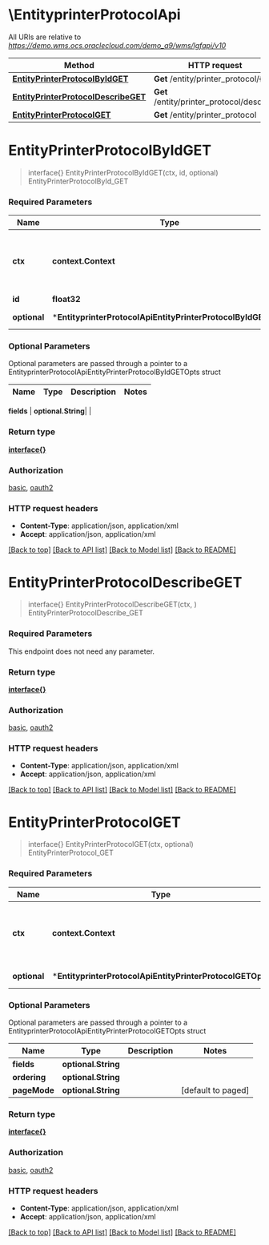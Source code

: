 # \EntityprinterProtocolApi

All URIs are relative to *https://demo.wms.ocs.oraclecloud.com/demo_a9/wms/lgfapi/v10*

Method | HTTP request | Description
------------- | ------------- | -------------
[**EntityPrinterProtocolByIdGET**](EntityprinterProtocolApi.md#EntityPrinterProtocolByIdGET) | **Get** /entity/printer_protocol/{id} | EntityPrinterProtocolById_GET
[**EntityPrinterProtocolDescribeGET**](EntityprinterProtocolApi.md#EntityPrinterProtocolDescribeGET) | **Get** /entity/printer_protocol/describe | EntityPrinterProtocolDescribe_GET
[**EntityPrinterProtocolGET**](EntityprinterProtocolApi.md#EntityPrinterProtocolGET) | **Get** /entity/printer_protocol | EntityPrinterProtocol_GET


# **EntityPrinterProtocolByIdGET**
> interface{} EntityPrinterProtocolByIdGET(ctx, id, optional)
EntityPrinterProtocolById_GET



### Required Parameters

Name | Type | Description  | Notes
------------- | ------------- | ------------- | -------------
 **ctx** | **context.Context** | context for authentication, logging, cancellation, deadlines, tracing, etc.
  **id** | **float32**|  | 
 **optional** | ***EntityprinterProtocolApiEntityPrinterProtocolByIdGETOpts** | optional parameters | nil if no parameters

### Optional Parameters
Optional parameters are passed through a pointer to a EntityprinterProtocolApiEntityPrinterProtocolByIdGETOpts struct

Name | Type | Description  | Notes
------------- | ------------- | ------------- | -------------

 **fields** | **optional.String**|  | 

### Return type

[**interface{}**](interface{}.md)

### Authorization

[basic](../README.md#basic), [oauth2](../README.md#oauth2)

### HTTP request headers

 - **Content-Type**: application/json, application/xml
 - **Accept**: application/json, application/xml

[[Back to top]](#) [[Back to API list]](../README.md#documentation-for-api-endpoints) [[Back to Model list]](../README.md#documentation-for-models) [[Back to README]](../README.md)

# **EntityPrinterProtocolDescribeGET**
> interface{} EntityPrinterProtocolDescribeGET(ctx, )
EntityPrinterProtocolDescribe_GET



### Required Parameters
This endpoint does not need any parameter.

### Return type

[**interface{}**](interface{}.md)

### Authorization

[basic](../README.md#basic), [oauth2](../README.md#oauth2)

### HTTP request headers

 - **Content-Type**: application/json, application/xml
 - **Accept**: application/json, application/xml

[[Back to top]](#) [[Back to API list]](../README.md#documentation-for-api-endpoints) [[Back to Model list]](../README.md#documentation-for-models) [[Back to README]](../README.md)

# **EntityPrinterProtocolGET**
> interface{} EntityPrinterProtocolGET(ctx, optional)
EntityPrinterProtocol_GET



### Required Parameters

Name | Type | Description  | Notes
------------- | ------------- | ------------- | -------------
 **ctx** | **context.Context** | context for authentication, logging, cancellation, deadlines, tracing, etc.
 **optional** | ***EntityprinterProtocolApiEntityPrinterProtocolGETOpts** | optional parameters | nil if no parameters

### Optional Parameters
Optional parameters are passed through a pointer to a EntityprinterProtocolApiEntityPrinterProtocolGETOpts struct

Name | Type | Description  | Notes
------------- | ------------- | ------------- | -------------
 **fields** | **optional.String**|  | 
 **ordering** | **optional.String**|  | 
 **pageMode** | **optional.String**|  | [default to paged]

### Return type

[**interface{}**](interface{}.md)

### Authorization

[basic](../README.md#basic), [oauth2](../README.md#oauth2)

### HTTP request headers

 - **Content-Type**: application/json, application/xml
 - **Accept**: application/json, application/xml

[[Back to top]](#) [[Back to API list]](../README.md#documentation-for-api-endpoints) [[Back to Model list]](../README.md#documentation-for-models) [[Back to README]](../README.md)


